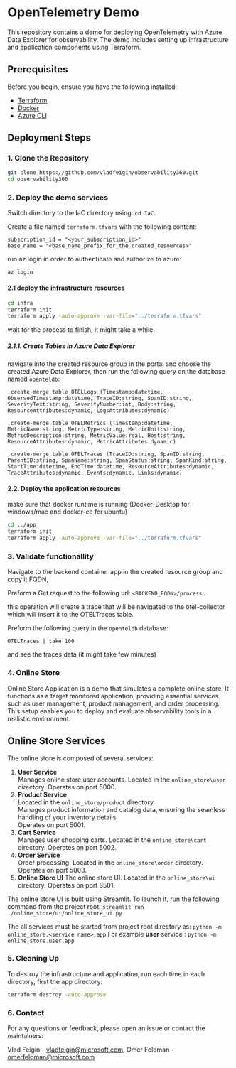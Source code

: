# OpenTelemetry Demo

This repository contains a demo for deploying OpenTelemetry with Azure Data Explorer for observability. The demo includes setting up infrastructure and application components using Terraform.

## Prerequisites

Before you begin, ensure you have the following installed:

- [Terraform](https://www.terraform.io/downloads.html)
- [Docker](https://www.docker.com/get-started)
- [Azure CLI](https://docs.microsoft.com/en-us/cli/azure/install-azure-cli)

## Deployment Steps

### 1. Clone the Repository

```sh
git clone https://github.com/vladfeigin/observability360.git
cd observability360
```

### 2. Deploy the demo services

Switch directory to the IaC directory using: ``cd IaC``.

Create a file named ``terraform.tfvars`` with the following content:

```
subscription_id = "<your_subscription_id>"
base_name = "<base_name_prefix_for_the_created_resources>"
```

run az login in order to authenticate and authorize to azure:

```
az login
```

#### 2.1 deploy the infrastructure resources

```sh
cd infra
terraform init
terraform apply -auto-approve -var-file="../terraform.tfvars"
```

wait for the process to finish, it might take a while.

##### 2.1.1. Create Tables in Azure Data Explorer

navigate into the created resource group in the portal and choose the created Azure Data Explorer, then run the following query on the database named ``openteldb``:

```kusto
.create-merge table OTELLogs (Timestamp:datetime, ObservedTimestamp:datetime, TraceID:string, SpanID:string, SeverityText:string, SeverityNumber:int, Body:string, ResourceAttributes:dynamic, LogsAttributes:dynamic) 

.create-merge table OTELMetrics (Timestamp:datetime, MetricName:string, MetricType:string, MetricUnit:string, MetricDescription:string, MetricValue:real, Host:string, ResourceAttributes:dynamic, MetricAttributes:dynamic) 

.create-merge table OTELTraces (TraceID:string, SpanID:string, ParentID:string, SpanName:string, SpanStatus:string, SpanKind:string, StartTime:datetime, EndTime:datetime, ResourceAttributes:dynamic, TraceAttributes:dynamic, Events:dynamic, Links:dynamic)
```

#### 2.2. Deploy the application resources

make sure that docker runtime is running (Docker-Desktop for windows/mac and docker-ce for ubuntu)

```sh
cd ../app
terraform init
terraform apply -auto-approve -var-file="../terraform.tfvars"
```

### 3. Validate functionallity

Navigate to the backend container app in the created resource group and copy it FQDN,

Preform a Get request to the following url: ``<BACKEND_FQDN>/process``

this operation will create a trace that will be navigated to the otel-collector which will insert it to the OTELTraces table.

Preform the following query in the ``openteldb`` database:

```
OTELTraces | take 100
```

and see the traces data (it might take few minutes)

### 4. Online Store

Online Store Application is a demo that simulates a complete online store. It functions as a target monitored application, providing essential services such as user management, product management, and order processing. This setup enables you to deploy and evaluate observability tools in a realistic environment.

## Online Store Services

The online store is composed of several services:
1. **User Service**  
    Manages online store user accounts.
    Located in the `online_store\user` directory.
    Operates on port 5000.
2. **Product Service**  
    Located in the `online_store/product` directory.  
    Manages product information and catalog data, ensuring the seamless handling of your inventory details.  
    Operates on port 5001.
3. **Cart Service**  
    Manages user shopping carts.
    Located in the `online_store\cart` directory.
    Operates on port 5002.
4. **Order Service**  
    Order processing.
    Located in the `online_store\order` directory.
    Operates on port 5003.
5. **Online Store UI**
    The online store UI.
    Located in the `online_store\ui` directory.
    Operates on port 8501.

The online store UI is built using [Streamlit](https://streamlit.io/). To launch it, run the following command from the project root:
    `streamlit run ./online_store/ui/online_store_ui.py`

The all services must be started from project root directory as:
    `python -m online_store.<service name>.app`
For example **user** service :
    `python -m online_store.user.app`

### 5. Cleaning Up

To destroy the infrastructure and application, run each time in each directory, first the app directory:

```sh
terraform destroy -auto-approve
```

### 6. Contact

For any questions or feedback, please open an issue or contact the maintainers:

Vlad Feigin - vladfeigin@microsoft.com, Omer Feldman - omerfeldman@microsoft.com

